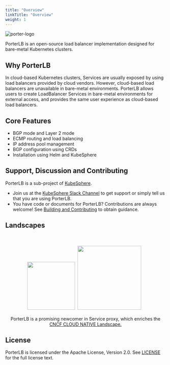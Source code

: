 ```yaml
---
title: "Overview"
linkTitle: "Overview"
weight: 1
---
```


![porter-logo](/images/docs/overview/porter-logo.png)

PorterLB is an open-source load balancer implementation designed for bare-metal Kubernetes clusters.

## Why PorterLB

In cloud-based Kubernetes clusters, Services are usually exposed by using load balancers provided by cloud vendors. However, cloud-based load balancers are unavailable in bare-metal environments. PorterLB allows users to create LoadBalancer Services in bare-metal environments for external access, and provides the same user experience as cloud-based load balancers.

## Core Features

- BGP mode and Layer 2 mode
- ECMP routing and load balancing
- IP address pool management
- BGP configuration using CRDs
- Installation using Helm and KubeSphere

## Support, Discussion and Contributing

PorterLB is a sub-project of [KubeSphere](https://github.com/kubesphere).

* Join us at the [KubeSphere Slack Channel](https://kubesphere.slack.com/join/shared_invite/enQtNTE3MDIxNzUxNzQ0LTZkNTdkYWNiYTVkMTM5ZThhODY1MjAyZmVlYWEwZmQ3ODQ1NmM1MGVkNWEzZTRhNzk0MzM5MmY4NDc3ZWVhMjE#/) to get support or simply tell us that you are using PorterLB.
* You have code or documents for PorterLB? Contributions are always welcome! See [Building and Contributing](/docs/building-and-contributing/) to obtain guidance.

## Landscapes

<p align="center">
<br/><br/>
<img src="https://landscape.cncf.io/images/left-logo.svg" width="150"/>&nbsp;&nbsp;<img src="https://landscape.cncf.io/images/right-logo.svg" width="200"/>&nbsp;&nbsp;
<br/><br/>
PorterLB is a promising newcomer in Service proxy, which enriches the <a href="https://landscape.cncf.io/landscape=observability-and-analysis&license=apache-license-2-0">CNCF CLOUD NATIVE Landscape.
</a>
</p>

## License

PorterLB is licensed under the Apache License, Version 2.0. See [LICENSE](https://github.com/kubesphere/porter/blob/master/LICENSE) for the full license text.